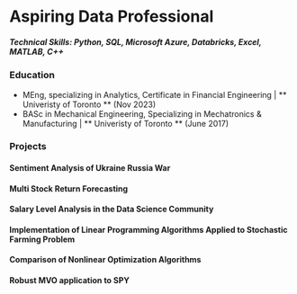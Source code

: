 # Aspiring Data Professional

##### Technical Skills: Python, SQL, Microsoft Azure, Databricks, Excel, MATLAB, C++ 

### Education
- MEng, specializing in Analytics, Certificate in Financial Engineering | ** Univeristy of Toronto ** (Nov 2023)
- BASc in Mechanical Engineering, Specializing in Mechatronics & Manufacturing | ** Univeristy of Toronto ** (June 2017)

### Projects

#### Sentiment Analysis of Ukraine Russia War
#### Multi Stock Return Forecasting
#### Salary Level Analysis in the Data Science Community
#### Implementation of Linear Programming Algorithms Applied to Stochastic Farming Problem
#### Comparison of Nonlinear Optimization Algorithms
#### Robust MVO application to SPY






